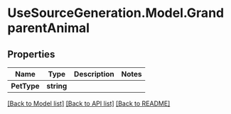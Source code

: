 # UseSourceGeneration.Model.GrandparentAnimal

## Properties

Name | Type | Description | Notes
------------ | ------------- | ------------- | -------------
**PetType** | **string** |  | 

[[Back to Model list]](../../README.md#documentation-for-models) [[Back to API list]](../../README.md#documentation-for-api-endpoints) [[Back to README]](../../README.md)

